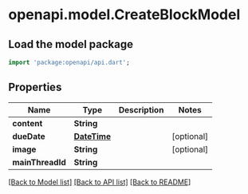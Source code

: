 # openapi.model.CreateBlockModel

## Load the model package
```dart
import 'package:openapi/api.dart';
```

## Properties
Name | Type | Description | Notes
------------ | ------------- | ------------- | -------------
**content** | **String** |  | 
**dueDate** | [**DateTime**](DateTime.md) |  | [optional] 
**image** | **String** |  | [optional] 
**mainThreadId** | **String** |  | 

[[Back to Model list]](../README.md#documentation-for-models) [[Back to API list]](../README.md#documentation-for-api-endpoints) [[Back to README]](../README.md)


